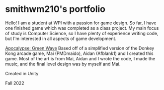 # smithwm210's portfolio

Hello! I am a student at WPI with a passion for game design. So far, I have one finished game which was completed as a class project. My main focus of study is Computer Science, so I have plenty of experience writing code, but I'm interested in all aspects of game development.

[Apocalypse: Green Wave](https://smithwm210.github.io/green-wave/Releases-builds/index.html)
Based off of a simplified version of the Donkey Kong arcade game, Mai (PMDmaido), Aidan (Afblank1) and I created this game. Most of the art is from Mai, Aidan and I wrote the code, I made the music, and the final level design was by myself and Mai.

Created in Unity

Fall 2022
